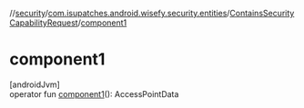 //[security](../../../index.md)/[com.isupatches.android.wisefy.security.entities](../index.md)/[ContainsSecurityCapabilityRequest](index.md)/[component1](component1.md)

# component1

[androidJvm]\
operator fun [component1](component1.md)(): AccessPointData
